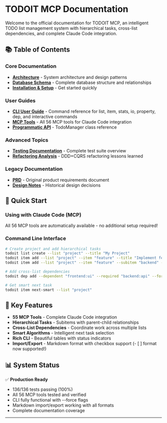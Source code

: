 # TODOIT MCP Documentation

Welcome to the official documentation for TODOIT MCP, an intelligent TODO list management system with hierarchical tasks, cross-list dependencies, and complete Claude Code integration.

## 📚 Table of Contents

### Core Documentation
- **[Architecture](architecture.md)** - System architecture and design patterns
- **[Database Schema](database.md)** - Complete database structure and relationships  
- **[Installation & Setup](installation.md)** - Get started quickly

### User Guides
- **[CLI User Guide](CLI_GUIDE.md)** - Command reference for list, item, stats, io, property, dep, and interactive commands
- **[MCP Tools](MCP_TOOLS.md)** - All 56 MCP tools for Claude Code integration
- **[Programmatic API](api.md)** - TodoManager class reference

### Advanced Topics
- **[Testing Documentation](TESTS.md)** - Complete test suite overview
- **[Refactoring Analysis](REFAKTORING.md)** - DDD+CQRS refactoring lessons learned

### Legacy Documentation
- **[PRD](prd.md)** - Original product requirements document
- **[Design Notes](todo-mcp-design.md)** - Historical design decisions

## 🚀 Quick Start

### Using with Claude Code (MCP)
All 56 MCP tools are automatically available - no additional setup required!

### Command Line Interface
```bash
# Create project and add hierarchical tasks
todoit list create --list "project" --title "My Project"
todoit item add --list "project" --item "feature" --title "Implement feature"  
todoit item add --list "project" --item "feature" --subitem "backend" --title "Backend work"

# Add cross-list dependencies
todoit dep add --dependent "frontend:ui" --required "backend:api" --force

# Get smart next task
todoit item next-smart --list "project"
```

## 🎯 Key Features

- **55 MCP Tools** - Complete Claude Code integration
- **Hierarchical Tasks** - Subitems with parent-child relationships  
- **Cross-List Dependencies** - Coordinate work across multiple lists
- **Smart Algorithms** - Intelligent next task selection
- **Rich CLI** - Beautiful tables with status indicators
- **Import/Export** - Markdown format with checkbox support (- [ ] format now supported!)

## 📊 System Status

✅ **Production Ready**
- 136/136 tests passing (100%)
- All 56 MCP tools tested and verified
- CLI fully functional with --force flags
- Markdown import/export working with all formats
- Complete documentation coverage

---
